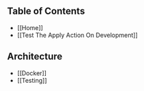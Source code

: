 ## Table of Contents

- [[Home]]
- [[Test The Apply Action On Development]]

## Architecture

- [[Docker]]
- [[Testing]]
